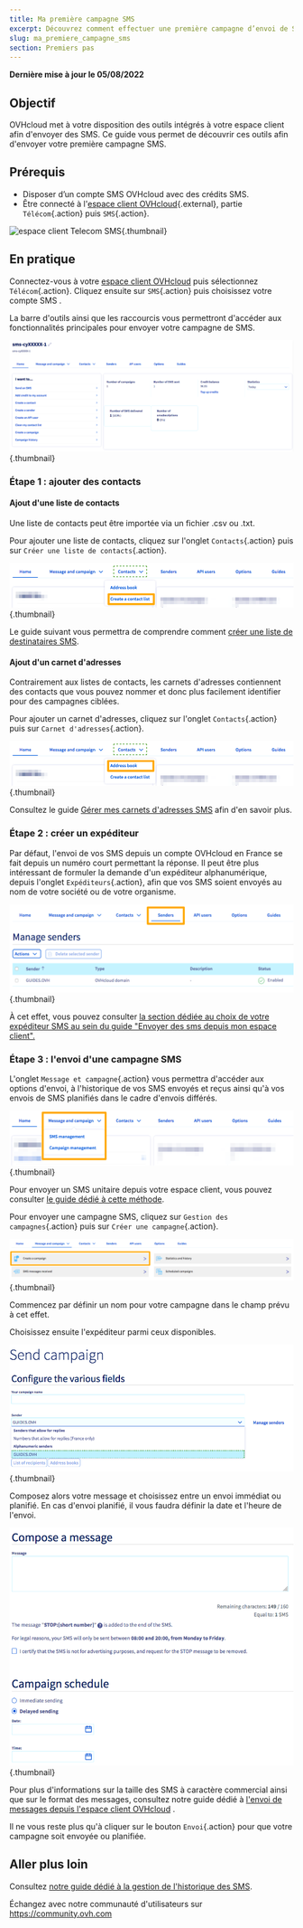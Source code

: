 ```yaml
---
title: Ma première campagne SMS
excerpt: Découvrez comment effectuer une première campagne d’envoi de SMS
slug: ma_premiere_campagne_sms
section: Premiers pas
---
```


**Dernière mise à jour le 05/08/2022**

## Objectif

OVHcloud met à votre disposition des outils intégrés à votre espace client afin d'envoyer des SMS. Ce guide vous permet de découvrir ces outils afin d'envoyer votre première campagne SMS.

## Prérequis

- Disposer d’un compte SMS OVHcloud avec des crédits SMS.
- Être connecté à l'[espace client OVHcloud](https://www.ovh.com/auth?onsuccess=https%3A%2F%2Fwww.ovhtelecom.fr%2Fmanager&ovhSubsidiary=fr){.external}, partie `Télécom`{.action} puis `SMS`{.action}.

![espace client Telecom SMS](https://raw.githubusercontent.com/ovh/docs/master/templates/control-panel/product-selection/telecom/tpl-telecom-03-fr-sms.png){.thumbnail}

## En pratique

Connectez-vous à votre [espace client OVHcloud](https://www.ovh.com/auth/?action=gotomanager&from=https://www.ovh.com/fr/&ovhSubsidiary=fr) puis sélectionnez `Télécom`{.action}. Cliquez ensuite sur `SMS`{.action} puis choisissez votre compte SMS .

La barre d'outils ainsi que les raccourcis vous permettront d'accéder aux fonctionnalités principales pour envoyer votre campagne de SMS.

![firstsms](images/firstsms01.png){.thumbnail}


### Étape 1 : ajouter des contacts

#### Ajout d'une liste de contacts

Une liste de contacts peut être importée via un fichier .csv ou .txt.

Pour ajouter une liste de contacts, cliquez sur l'onglet `Contacts`{.action} puis sur `Créer une liste de contacts`{.action}. 

![firstsms](images/firstsms03.png){.thumbnail}

Le guide suivant vous permettra de comprendre comment [créer une liste de destinataires SMS](../liste_de_destinataire_sms/).

#### Ajout d'un carnet d'adresses

Contrairement aux listes de contacts, les carnets d'adresses contiennent des contacts que vous pouvez nommer et donc plus facilement identifier pour des campagnes ciblées.

Pour ajouter un carnet d'adresses, cliquez sur l'onglet `Contacts`{.action} puis sur `Carnet d'adresses`{.action}.

![firstsms](images/firstsms04.png){.thumbnail}

Consultez le guide [Gérer mes carnets d'adresses SMS](../gerer_mes_carnets_dadresses_sms/) afin d'en savoir plus.

### Étape 2 : créer un expéditeur

Par défaut, l'envoi de vos SMS depuis un compte OVHcloud en France se fait depuis un numéro court permettant la réponse. Il peut être plus intéressant de formuler la demande d'un expéditeur alphanumérique, depuis l'onglet `Expéditeurs`{.action}, afin que vos SMS soient envoyés au nom de votre société ou de votre organisme.

![firstsms](images/firstsms05.png){.thumbnail}

À cet effet, vous pouvez consulter [la section dédiée au choix de votre expéditeur SMS au sein du guide "Envoyer des sms depuis mon espace client".](../envoyer_des_sms_depuis_mon_espace_client/#etape-3-choisir-votre-expediteur-sms)

### Étape 3 : l'envoi d'une campagne SMS

L'onglet `Message et campagne`{.action} vous permettra d'accéder aux options d'envoi, à l'historique de vos SMS envoyés et reçus ainsi qu'à vos envois de SMS planifiés dans le cadre d'envois différés.

![firstsms](images/firstsms02.png){.thumbnail}

Pour envoyer un SMS unitaire depuis votre espace client, vous pouvez consulter [le guide dédié à cette méthode](../envoyer_des_sms_depuis_mon_espace_client/).

Pour envoyer une campagne SMS, cliquez sur `Gestion des campagnes`{.action} puis sur `Créer une campagne`{.action}.

![firstsms](images/firstsms06.png){.thumbnail}

Commencez par définir un nom pour votre campagne dans le champ prévu à cet effet.

Choisissez ensuite l'expéditeur parmi ceux disponibles.

![firstsms](images/firstsms07.png){.thumbnail}

Composez alors votre message et choisissez entre un envoi immédiat ou planifié. En cas d'envoi planifié, il vous faudra définir la date et l'heure de l'envoi.

![firstsms](images/firstsms08.png){.thumbnail}

Pour plus d'informations sur la taille des SMS à caractère commercial ainsi que sur le format des messages, consultez notre guide dédié à [l'envoi de messages depuis l'espace client OVHcloud](../envoyer_des_sms_depuis_mon_espace_client/#taille-des-sms-a-caractere-commercial) .

Il ne vous reste plus qu'à cliquer sur le bouton `Envoi`{.action} pour que votre campagne soit envoyée ou planifiée.

## Aller plus loin

Consultez [notre guide dédié à la gestion de l'historique des SMS](../gerer-l-historique-des-sms/).

Échangez avec notre communauté d'utilisateurs sur <https://community.ovh.com>

